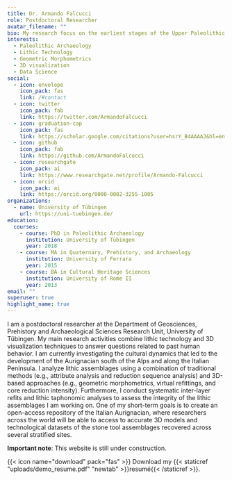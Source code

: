 ```yaml
---
title: Dr. Armando Falcucci
role: Postdoctoral Researcher
avatar_filename: ""
bio: My research focus on the earliest stages of the Upper Paleolithic. I am currently analyzing several Aurignacian sites in Italy to better frame the chrono-cultural development of this technocomplex and investigate the role of climate change in the evolution of stone tool technologies.
interests:
  - Paleolithic Archaeology
  - Lithic Technology
  - Geometric Morphometrics
  - 3D visualization
  - Data Science
social:
  - icon: envelope
    icon_pack: fas
    link: /#contact
  - icon: twitter
    icon_pack: fab
    link: https://twitter.com/ArmandoFalcucci
  - icon: graduation-cap
    icon_pack: fas
    link: https://scholar.google.com/citations?user=hsrY_B4AAAAJ&hl=en
  - icon: github
    icon_pack: fab
    link: https://github.com/ArmandoFalcucci
  - icon: researchgate
    icon_pack: ai
    link: https://www.researchgate.net/profile/Armando-Falcucci
  - icon: orcid
    icon_pack: ai
    link: https://orcid.org/0000-0002-3255-1005
organizations:
  - name: University of Tübingen
    url: https://uni-tuebingen.de/
education:
  courses:
    - course: PhD in Paleolithic Archaeology
      institution: University of Tübingen
      year: 2018
    - course: MA in Quaternary, Prehistory, and Archaeology
      institution: University of Ferrara
      year: 2015
    - course: BA in Cultural Heritage Sciences
      institution: University of Rome II
      year: 2013
email: ""
superuser: true
highlight_name: true
---
```


I am a postdoctoral researcher at the Department of Geosciences, Prehistory and Archaeological Sciences Research Unit, University of Tübingen. My main research activities combine lithic technology and 3D visualization techniques to answer questions related to past human behavior. I am currently investigating the cultural dynamics that led to the development of the Aurignacian south of the Alps and along the Italian Peninsula. I analyze lithic assemblages using a combination of traditional methods (e.g., attribute analysis and reduction sequence analysis) and 3D-based approaches (e.g., geometric morphometrics, virtual refittings, and core reduction intensity). Furthermore, I conduct systematic inter-layer refits and lithic taphonomic analyses to assess the integrity of the lithic assemblages I am working on. One of my short-term goals is to create an open-access repository of the Italian Aurignacian, where researchers across the world will be able to access to accurate 3D models and technological datasets of the stone tool assemblages recovered across several stratified sites.

**Important note**: This website is still under construction.


{{< icon name="download" pack="fas" >}} Download my {{< staticref "uploads/demo_resume.pdf" "newtab" >}}resumé{{< /staticref >}}.

